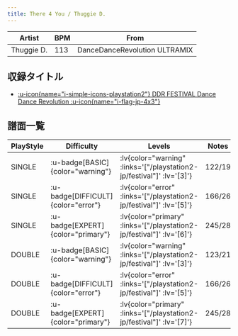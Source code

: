 ```yaml
---
title: There 4 You / Thuggie D.
---
```


|Artist|BPM|From|
|------|---|----|
|Thuggie D.|113|DanceDanceRevolution ULTRAMIX|

## 収録タイトル

- [ :u-icon{name="i-simple-icons-playstation2"} DDR FESTIVAL Dance Dance Revolution :u-icon{name="i-flag-jp-4x3"} ](/playstation2-jp/festival)

## 譜面一覧

|PlayStyle|Difficulty|Levels|Notes|Movie|
|---------|----------|------|-----|-----|
|SINGLE| :u-badge[BASIC]{color="warning"} | :lv{color="warning" :links='["/playstation2-jp/festival"]' :lv='[3]'} |122/19||
|SINGLE| :u-badge[DIFFICULT]{color="error"} | :lv{color="error" :links='["/playstation2-jp/festival"]' :lv='[5]'} |166/26||
|SINGLE| :u-badge[EXPERT]{color="primary"} | :lv{color="primary" :links='["/playstation2-jp/festival"]' :lv='[6]'} |245/28||
|DOUBLE| :u-badge[BASIC]{color="warning"} | :lv{color="warning" :links='["/playstation2-jp/festival"]' :lv='[3]'} |123/21||
|DOUBLE| :u-badge[DIFFICULT]{color="error"} | :lv{color="error" :links='["/playstation2-jp/festival"]' :lv='[5]'} |166/26||
|DOUBLE| :u-badge[EXPERT]{color="primary"} | :lv{color="primary" :links='["/playstation2-jp/festival"]' :lv='[7]'} |245/28||
